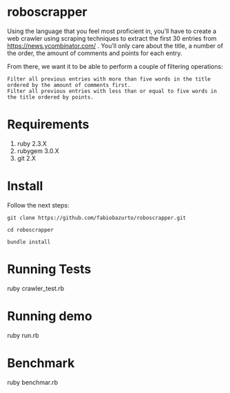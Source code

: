 # roboscrapper

Using the language that you feel most proficient in, you’ll have to create a web crawler using scraping techniques to extract the first 30 entries from https://news.ycombinator.com/ . You’ll only care about the title, a number of the order, the amount of comments and points for each entry.​

From there, we want it to be able to perform a couple of filtering operations:

    Filter all previous entries with more than five words in the title ordered by the amount of comments first.
    Filter all previous entries with less than or equal to five words in the title ordered by points.

# Requirements

1. ruby 2.3.X
1. rubygem 3.0.X
1. git 2.X


# Install

Follow the next steps:

    git clone https://github.com/fabiobazurto/roboscrapper.git
    
    cd roboscrapper
    
    bundle install

# Running Tests

ruby crawler_test.rb

# Running demo

ruby run.rb

# Benchmark

ruby benchmar.rb
